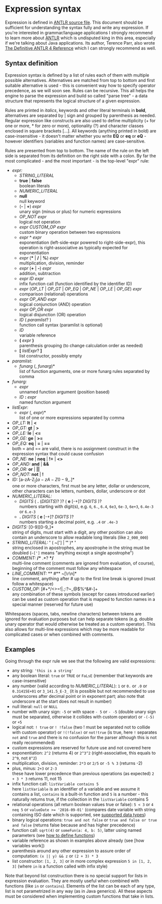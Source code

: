 # Expression syntax

Expression is defined in [ANTLR source file](src/main/antlr4/vexpressed/grammar/Expr.g4). This
document should be sufficient for understanding the syntax fully and write any expression. If
you're interested in grammar/language applications I strongly recommend to learn more about
[ANTLR](http://www.antlr.org/) which is undisputed king in this area, especially if we're talking
about Java applications. Its author, Terence Parr, also wrote [The Definitive ANTLR 4
Reference](https://pragprog.com/book/tpantlr2/the-definitive-antlr-4-reference) which I can
strongly recommend as well.

## Syntax definition

Expression syntax is defined by a list of rules each of them with multiple possible alternatives.
Alternatives are matched from top to bottom and first suitable alternative is used - this is
convenient way how to specify operator precedence, as we will soon see. Rules can be recursive.
This all helps the engine to parse the expression and build so called "parse tree" - a data
structure that represents the logical structure of a given expression.

Rules are printed in *italics*, keywords and other literal terminals in **bold**, alternatives are
separated by | sign and grouped by parenthesis as needed. Regular expression like constructs
are also used to define multiplicity (+ for one or more, * for zero or more), optionality (?)
and character classes enclosed in square brackets [...]. All keywords (anything printed in bold)
are case-insensitive - it doesn't matter whether you write **EQ** or **eq** or **eQ** - however
identifiers (variables and function names) are case-sensitive.

Rules are presented from top to bottom. The name of the rule on the left side is separated from its
definition on the right side with a colon. By far the most complicated - and the most important -
is the top-level "expr" rule:

* *expr:*
  * *STRING_LITERAL*
  * **true** | **false**<br/>
    boolean literals
  * *NUMERIC_LITERAL*
  * **null**<br/>
    null keyword
  * (**-** | **+**) *expr*<br/>
    unary sign (minus or plus) for numeric expressions
  * *OP_NOT expr*<br/>
    logical not operation
  * *expr CUSTOM_OP expr*<br/>
    custom binary operation between two expressions
  * *expr* **^** *expr*<br/>
    exponentiation (left-side-expr powered to right-side-expr), this operation is
    right-associative as typically expected for exponentiation
  * *expr* (**&ast;** | **/** | **%**) *expr*<br/>
    multiplication, division, reminder
  * *expr* (**+** | **-**) *expr*<br/>
    addition, subtraction﻿
  * *expr ID expr*<br/>
    infix function call (function identified by the identifier ID)
  * *expr* (*OP_LT* | *OP_GT* | *OP_EQ* | *OP_NE* | *OP_LE* | *OP_GE*) *expr*<br/>
    comparison (relational) operations
  * *expr OP_AND expr*<br/>
    logical conjunction (AND) operation
  * *expr OP_OR expr*<br/>
    logical disjunction (OR) operation
  * *ID* ( *paramlist*? )<br/>
    function call syntax (paramlist is optional)
  * *ID*<br/>
    variable reference
  * **(** *expr* **)**<br/>
    parenthesis grouping (to change calculation order as needed)
  * **[** *listExpr*? **]**<br/>
    list constructor, possibly empty
* *paramlist:*
  * *funarg* (, *funarg*)*<br/>
    list of function arguments, one or more funarg rules separated by comma
* *funarg:*
  * *expr*<br/>
    unnamed function argument (position based)
  * *ID* **:** *expr*<br/>
    named function argument
* *listExpr:*
  * *expr* (, *expr*)*<br/>
    list of one or more expressions separated by comma
* *OP_LT:* **lt** | **<**
* *OP_GT:* **gt** | **>**
* *OP_LE:* **le** | **<=**
* *OP_GE:* **ge** | **>=**
* *OP_EQ:* **eq** | **=** | **==**<br/>
  both = and == are valid, there is no assignment construct in the expression syntax that could
  cause confusion
* *OP_NE:* **ne** | **neq** | **!=** | **<>**
* *OP_AND:* **and** | **&&**
* *OP_OR:* **or** | **||**
* *OP_NOT:* **not** | **!**
* *ID:* [a-zA-Z$_][a-zA-Z0-9$_.]*<br/>
  one or more characters, first must be any letter, dollar or underscore, other characters
  can be letters, numbers, dollar, underscore or dot
* *NUMERIC_LITERAL:*
  * *DIGITS* ( **.** (*DIGITS*)? )? ( **e** [-+]? *DIGITS* )?<br/>
    numbers starting with digit(s), e.g. `6`, `6.`, `6.4`, `6e3`, `6e-3`, `6e+3`, `6.4e-3`
    or `6.e-3`
  * **.** *DIGITS* ( **e** [-+]? *DIGITS* )?<br/>
    numbers starting a decimal point, e.g. `.4` or `.4e-3`
* *DIGITS:* [0-9][0-9_]*<br/>
  string of digits, must start with a digit, any other position can also contain an underscore
  to allow readable long literals (like `2_000_000`)
* *STRING_LITERAL:* **'** ( ~['] | **''** )* **'**<br/>
  string enclosed in apostrophes, any apostrophe in the string must be doubled (`~[']` means
  "anything except a single apostrophe")
* *COMMENT:* **/&ast;** .*? **&ast;/**<br/>
  multi-line comment (comments are ignored from evaluation, of course), beginning of the comment
  must follow any whitespace
* *LINE_COMMENT:* ** #** ~[\r\n]*<br/>
  line comment, anything after # up to the first line break is ignored (must follow a whitespace)
* *CUSTOM_OP:* [#+*/<>=!|.;:?~_@$%^&#-]+<br/>
  any combination of these symbols (except for cases introduced earlier) can be used as custom
  operation that is mapped to function names in a special manner (reserved for future use)

Whitespaces (spaces, tabs, newline characters) between tokens are ignored for evaluation purposes
but can help separate tokens (e.g. double unary operator that would otherwise be treated as
a custom operator). This also allows for multi-line expressions which may be more readable for
complicated cases or when combined with comments.

## Examples

Going through the expr rule we see that the following are valid expressions:

* any string: `'this is a string'`
* any boolean literal: `true` or `TRUE` or `FaLsE` (remember that keywords are case-insensitive)
* any number (valid according to *NUMERIC_LITERAL*): `1` or `0.` or `.0` or `0.31415E+01`
  or `3_141.5_E-3_` (it is possible but not recommended to use underscores after decimal point or
  in exponent part; also note that underscore at the start does not result in number)
* null literal: `null` or `NULL`
* number with unary sign: `-5` or with space `- 5` or `- -5` (double unary sign must be separated,
  otherwise it collides with custom operator) or `-(-5)` or `+5`
* logical not: `! true` or `! !false` (two ! must be separated not to collide with custom operator)
  or `!(!false)` or `not!true` (is true, here `!` separates `not` and `true` and there is no
  confusion for the parser although this is not really recommended)
* custom expressions are reserved for future use and not covered here
* exponentiation: `2^2` (returns 4) or `2^3^2` (right-associative, this equals to `2^9`, not `8^2`)
* multiplication, division, reminder: `2*3` or `2/5` or `-5 % 3` (returns -2)
* plus, minus: `2+3` or `2-3`<br/>
  these have lower precedence than previous operations (as expected) `2 + 3 * 3` returns 11, not 15
* infix function call: `listVariable contains 5`<br/>
  here `listVariable` is an identifier of a variable and we assume it contains a list, `contains`
  is a built-in function and `5` is a number - this naturally returns true, if the collection
  in the `listVariable` contains 5
* relational operations (all return boolean values true or false): `5 < 3` or `4 neq 5` or
  `valueDate >= '2016-09-01'` (compares date variable with string containing ISO date which
  is supported, see [supported data types](data-types.md))
* binary logical operations: `true and not false` or `true and false or true and false`
  (returns false because and has higher precedence)
* function call: `sqrt(4)` or `someFun(a: 4, b: 5)`, latter using named parameters (see
  [how to define functions](functions.md))
* variable reference as shown in examples above already (see [how variables work]) 
* parenthesis around any other expression to assure order of computation: `(x || y) && z`
  or `(2 + 3) * 3`
* list constructor: `[1, 2, 3]` or in more complex expression `5 in [1, 2, 3]` (where `in` is
  a function called with infix style)

Note that beyond list construction there is no special support for lists in expression evaluation.
They are mostly useful when combined with functions (like `in` or `contains`). Elements of the
list can be each of any type, list is not parametrized in any way (as in Java generics). All these
aspects must be considered when implementing custom functions that take in lists.

 